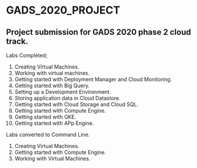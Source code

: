 # GADS_2020_PROJECT

## Project submission for GADS 2020 phase 2 cloud track.

Labs Completed;
  1. Creating Virtual Machines.
  2. Working with virtual machines.
  3. Getting started with Deployment Manager and Cloud Monitoring.
  4. Getting started with Big Query.
  5. Setting up a Development Environment.
  6. Storing application data in Cloud Datastore.
  7. Getting started with Cloud Storage and Cloud SQL.
  8. Getting started with Compute Engine.
  9. Getting started with GKE.
  10. Getting started with APp Engine.
  

Labs converted to Command Line.
  1. Creating Virtual Machines.
  2. Getting started with Compute Engine.
  3. Working with Virtual Machines.
